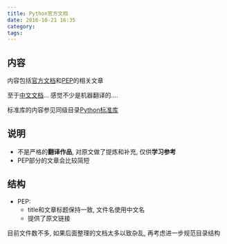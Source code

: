 ```yaml
---
title: Python官方文档
date: 2016-10-21 16:35
category:
tags:
---
```


## 内容
内容包括[官方文档](https://docs.python.org/3/)和[PEP](https://www.python.org/dev/peps/)的相关文章

至于[中文文档](http://python.usyiyi.cn/documents/python_278/index.html)... 感觉不少是机器翻译的....

标准库的内容参见同级目录[Python标准库](https://github.com/RanchoCooper/AwesomeNotes/tree/master/Python%E6%A0%87%E5%87%86%E5%BA%93)

## 说明

- 不是严格的**翻译作品**, 对原文做了提炼和补充, 仅供**学习参考**
- PEP部分的文章会比较简短

## 结构
- PEP:
    - title和文章标题保持一致, 文件名使用中文名
    - 提供了原文链接

目前文件数不多, 如果后面整理的文档太多以致杂乱, 再考虑进一步规范目录结构
